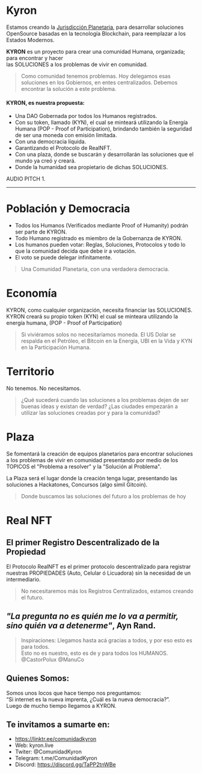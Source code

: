 # Kyron

Estamos creando la [Jurisdicción Planetaria](http://https://sites.google.com/d/1GQBWcyLo5uRaDadautVt_adbMmiR6NGT/p/1rDSsdfCuTIxZloFku8YQMLzMmbUQ8JdR/edit "Jurisdicción Planetaria"),
para desarrollar soluciones OpenSource basadas en la tecnología Blockchain,
para reemplazar a los Estados Modernos.

**KYRON** es un proyecto para crear una comunidad Humana, organizada; 
para encontrar y hacer    
las SOLUCIONES a los problemas de vivir en comunidad.

> Como comunidad tenemos problemas. Hoy delegamos esas soluciones en los Gobiernos, en entes centralizados. Debemos encontrar la solución a este problema.

#### KYRON, es nuestra propuesta:
- Una DAO Gobernada por todos los Humanos registrados.
- Con su token, llamado (KYN), el cual se minteará utilizando la Energía Humana (POP - Proof of Participation), brindando también la seguridad de ser una moneda con emisión limitada.
- Con una democracia líquida.
- Garantizando el Protocolo de RealNFT.
- Con una plaza, donde se buscarán y desarrollarán las soluciones que el mundo ya creó y creará.
- Donde la humanidad sea propietario de dichas SOLUCIONES.


AUDIO PITCH 1.


------------



# Población y Democracia 
- Todos los Humanos (Verificados mediante Proof of Humanity) podrán ser parte de KYRON.
- Todo Humano registrado es miembro de la Gobernanza de KYRON.
- Los humanos pueden votar: Reglas, Soluciones, Protocolos y todo lo que la comunidad decida que debe ir a votación.
- El voto se puede delegar infinitamente.

> Una Comunidad Planetaria, con una verdadera democracia.

# Economía 

KYRON, como cualquier organización, necesita financiar las SOLUCIONES.
KYRON creará su propio token (KYN) el cual se minteara utilizando la energía humana, (POP - Proof of Participation)

> Si viviéramos solos no necesitaríamos moneda. El US Dolar se respalda en el Petróleo, el Bitcoin en la Energía, UBI en la Vida y KYN en la Participación Humana.

# Territorio 
No tenemos. No necesitamos.

> ¿Qué sucederá cuando las soluciones a los problemas dejen de ser buenas ideas y existan de verdad? ¿Las ciudades empezarán a utilizar las soluciones creadas por y para la comunidad?

# Plaza

Se fomentará la creación de equipos planetarios para encontrar soluciones a los problemas de vivir en comunidad presentando por medio de los TOPICOS el "Problema a resolver" y la "Solución al Problema".   

La Plaza será el lugar donde la creación tenga lugar, presentando las soluciones a Hackatones, Concursos (algo simil Gitcoin).

> Donde buscamos las soluciones del futuro a los problemas de hoy

# Real NFT
## El primer Registro Descentralizado de la Propiedad

El Protocolo RealNFT es el primer protocolo descentralizado para registrar nuestras PROPIEDADES (Auto, Celular ó Licuadora) sin la necesidad de un intermediario.

> No necesitaremos más los Registros Centralizados, estamos creando el futuro.

## *"La pregunta no es quién me lo va a permitir, sino quién va a detenerme"*, Ayn Rand.


> Inspiraciones:
Llegamos hasta acá gracias a todos, y por eso esto es para todos.   
Esto no es nuestro, esto es de y para todos los HUMANOS.  
@CastorPolux @ManuCo  

## Quienes Somos:
Somos unos locos que hace tiempo nos preguntamos:  
“Si internet es la nueva imprenta, ¿Cuál es la nueva democracia?”.  
Luego de mucho tiempo llegamos a KYRON.  

## Te invitamos a sumarte en:
- https://linktr.ee/comunidadkyron
- Web: kyron.live
- Twiter: @ComunidadKyron
- Telegram: t.me/ComunidadKyron
- Discord: https://discord.gg/TaPP2tnWBe

